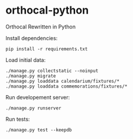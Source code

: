 # orthocal-python
Orthocal Rewritten in Python

Install dependencies:

	pip install -r requirements.txt

Load initial data:

	./manage.py collectstatic --noinput
	./manage.py migrate
	./manage.py loaddata calendarium/fixtures/*
	./manage.py loaddata commemorations/fixtures/*

Run developement server:

	./manage.py runserver

Run tests:

	./manage.py test --keepdb
